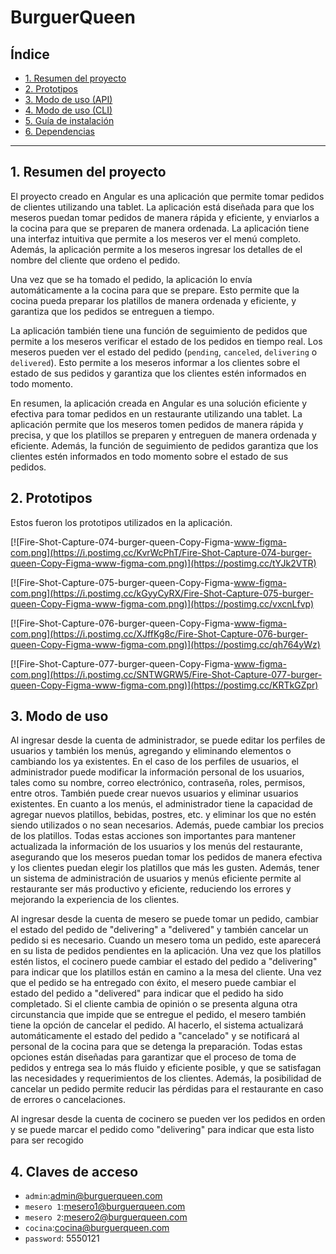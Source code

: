 # BurguerQueen

## Índice

* [1. Resumen del proyecto](#1-resumen-del-proyecto)
* [2. Prototipos](#2-prototipos)
* [3. Modo de uso (API)](#3-modo-de-uso-(API))
* [4. Modo de uso (CLI)](#4-modo-de-uso-(CLI))
* [5. Guía de instalación](#5-guía-de-instalación)
* [6. Dependencias](#6-dependencias)

***

## 1. Resumen del proyecto

El proyecto creado en Angular es una aplicación que permite tomar pedidos de clientes utilizando una tablet. La aplicación está diseñada para que los meseros puedan tomar pedidos de manera rápida y eficiente, y enviarlos a la cocina para que se preparen de manera ordenada.
La aplicación tiene una interfaz intuitiva que permite a los meseros ver el menú completo. Además, la aplicación permite a los meseros ingresar los detalles de el nombre del cliente que ordeno el pedido.

Una vez que se ha tomado el pedido, la aplicación lo envía automáticamente a la cocina para que se prepare. Esto permite que la cocina pueda preparar los platillos de manera ordenada y eficiente, y garantiza que los pedidos se entreguen a tiempo.

La aplicación también tiene una función de seguimiento de pedidos que permite a los meseros verificar el estado de los pedidos en tiempo real. Los meseros pueden ver el estado del pedido (`pending`, `canceled`, `delivering` o `delivered`). Esto permite a los meseros informar a los clientes sobre el estado de sus pedidos y garantiza que los clientes estén informados en todo momento.

En resumen, la aplicación creada en Angular es una solución eficiente y efectiva para tomar pedidos en un restaurante utilizando una tablet. La aplicación permite que los meseros tomen pedidos de manera rápida y precisa, y que los platillos se preparen y entreguen de manera ordenada y eficiente. Además, la función de seguimiento de pedidos garantiza que los clientes estén informados en todo momento sobre el estado de sus pedidos.


## 2. Prototipos

Estos fueron los prototipos utilizados en la aplicación.

[![Fire-Shot-Capture-074-burger-queen-Copy-Figma-www-figma-com.png](https://i.postimg.cc/KvrWcPhT/Fire-Shot-Capture-074-burger-queen-Copy-Figma-www-figma-com.png)](https://postimg.cc/tYJk2VTR)

[![Fire-Shot-Capture-075-burger-queen-Copy-Figma-www-figma-com.png](https://i.postimg.cc/kGyyCyRX/Fire-Shot-Capture-075-burger-queen-Copy-Figma-www-figma-com.png)](https://postimg.cc/vxcnLfvp)

[![Fire-Shot-Capture-076-burger-queen-Copy-Figma-www-figma-com.png](https://i.postimg.cc/XJffKg8c/Fire-Shot-Capture-076-burger-queen-Copy-Figma-www-figma-com.png)](https://postimg.cc/qh764yWz)

[![Fire-Shot-Capture-077-burger-queen-Copy-Figma-www-figma-com.png](https://i.postimg.cc/SNTWGRW5/Fire-Shot-Capture-077-burger-queen-Copy-Figma-www-figma-com.png)](https://postimg.cc/KRTkGZpr)


## 3. Modo de uso 

Al ingresar desde la cuenta de administrador, se puede editar los perfiles de usuarios y también los menús, agregando y eliminando elementos o cambiando los ya existentes.
En el caso de los perfiles de usuarios, el administrador puede modificar la información personal de los usuarios, tales como su nombre, correo electrónico, contraseña, roles, permisos, entre otros. También puede crear nuevos usuarios y eliminar usuarios existentes.
En cuanto a los menús, el administrador tiene la capacidad de agregar nuevos platillos, bebidas, postres, etc. y eliminar los que no estén siendo utilizados o no sean necesarios. Además, puede cambiar los precios de los platillos.
Todas estas acciones son importantes para mantener actualizada la información de los usuarios y los menús del restaurante, asegurando que los meseros puedan tomar los pedidos de manera efectiva y los clientes puedan elegir los platillos que más les gusten. Además, tener un sistema de administración de usuarios y menús eficiente permite al restaurante ser más productivo y eficiente, reduciendo los errores y mejorando la experiencia de los clientes.

Al ingresar desde la cuenta de mesero se puede tomar un pedido, cambiar el estado del pedido de "delivering" a "delivered" y también cancelar un pedido si es necesario.
Cuando un mesero toma un pedido, este aparecerá en su lista de pedidos pendientes en la aplicación.
Una vez que los platillos estén listos, el cocinero puede cambiar el estado del pedido a "delivering" para indicar que los platillos están en camino a la mesa del cliente. Una vez que el pedido se ha entregado con éxito, el mesero puede cambiar el estado del pedido a "delivered" para indicar que el pedido ha sido completado.
Si el cliente cambia de opinión o se presenta alguna otra circunstancia que impide que se entregue el pedido, el mesero también tiene la opción de cancelar el pedido. Al hacerlo, el sistema actualizará automáticamente el estado del pedido a "cancelado" y se notificará al personal de la cocina para que se detenga la preparación.
Todas estas opciones están diseñadas para garantizar que el proceso de toma de pedidos y entrega sea lo más fluido y eficiente posible, y que se satisfagan las necesidades y requerimientos de los clientes. Además, la posibilidad de cancelar un pedido permite reducir las pérdidas para el restaurante en caso de errores o cancelaciones.

Al ingresar desde la cuenta de cocinero se pueden ver los pedidos en orden y se puede marcar el pedido como "delivering" para indicar que esta listo para ser recogido

## 4.  Claves de acceso

* `admin`:admin@burguerqueen.com
* `mesero 1`:mesero1@burguerqueen.com
* `mesero 2`:mesero2@burguerqueen.com
* `cocina`:cocina@burguerqueen.com
* `password`: 5550121






